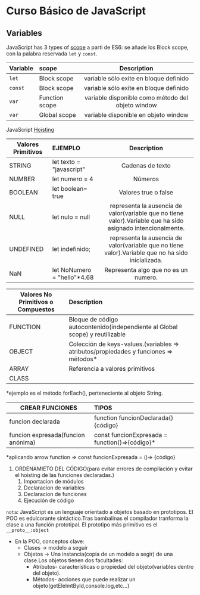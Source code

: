 # Curso Básico de JavaScript



## Variables

JavaScript has 3 types of [scope](https://www.w3schools.com/js/js_scope.asp)
a parti de ES6: se añade los Block scope, con la palabra reservada `let` y `const`.

| Variable |  scope                  | Description                                        |
|----------|:------------------------|:--------------------------------------------------:|
|  `let`   |     Block scope         | variable sólo exite en bloque definido             |
|  `const` |     Block scope         | variable sólo exite en bloque definido             |
|  `var`   |     Function scope      | variable disponible como método del objeto window  |
|  `var`   |     Global scope        | variable disponible en objeto window               |


JavaScript [Hoisting](https://www.w3schools.com/js/js_hoisting.asp)



|Valores Primitivos |	EJEMPLO                |	Description                                                              |
|-------------------|:-------------------------|:---------------------------------------------------------------------------:|
|STRING             |let texto = "javascript"  |Cadenas de texto                                                             |
|NUMBER             |let numero = 4	           |Números                                                                      |
|BOOLEAN	          |let boolean= true         |Valores true o false                                                         |
|NULL               |let nulo = null           |representa la ausencia de valor(variable que no tiene valor).Variable que ha sido asignado intencionalmente.| 
|UNDEFINED          |let indefinido;           |representa la ausencia de valor(variable que no tiene valor).Variable que no ha sido inicializada.|
|NaN                |let NoNumero = "hello"*4.68|Representa algo que no es un numero.                                                                     |
                     



|Valores No Primitivos o Compuestos  |	Description                                                                        |
|------------------------------------|:------------------------------------------------------------------------------------|
|FUNCTION	                           |Bloque de código autocontenido(independiente al Global scope) y reutilizable         |
|OBJECT                              |Colección de keys-values.(variables => atributos/propiedades y funciones => métodos* |
|ARRAY                               |Referencia a valores primitivos                                                      |
|CLASS                               |	                                                                                   |
  *ejemplo es el método forEach(), perteneciente al objeto String.


|CREAR FUNCIONES	                   |	TIPOS                                          |	
|------------------------------------|:------------------------------------------------|
| funcion declarada                  |  function funcionDeclarada(){código}            |   
| funcion expresada(funcion anónima) |  const funcionExpresada = function()=>{código}* |            

*aplicando arrow function => const funcionExpresada = ()=> {código}

1. ORDENAMIETO DEL CÓDIGO(para evitar errores de compilación y evitar el hoisting de las funciones declaradas.)
    1. Importacion de módulos
    2. Declaracion de variables
    3. Declaracion de funciones
    4. Ejecución de código

`nota`: JavaScript es un lenguaje orientado a objetos basado en prototipos. El POO es edulcorante sintáctico.Tras bambalinas el compilador tranforma la clase a una función prototipal.
El prototipo más primitivo es el `__proto__:object`

* En la POO, conceptos clave:
  * Clases -> modelo a seguir
  * Objetos -> Una instancia(copia de un modelo a segir) de una clase.Los objetos tienen dos facultades:
    * Atributos- características o propiedad del objeto(variables dentro del objeto).
    * Métodos- acciones que puede realizar un objeto(getElelmtById,console.log,etc...)
  
